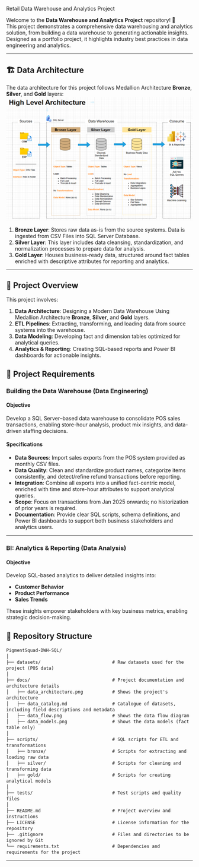 Retail Data Warehouse and Analytics Project

Welcome to the **Data Warehouse and Analytics Project** repository! 🚀  
This project demonstrates a comprehensive data warehousing and analytics solution, from building a data warehouse to generating actionable insights. Designed as a portfolio project, it highlights industry best practices in data engineering and analytics.

---
## 🏗️ Data Architecture

The data architecture for this project follows Medallion Architecture **Bronze**, **Silver**, and **Gold** layers:
![Data Architecture](docs/data_architecture.png)

1. **Bronze Layer**: Stores raw data as-is from the source systems. Data is ingested from CSV Files into SQL Server Database.
2. **Silver Layer**: This layer includes data cleansing, standardization, and normalization processes to prepare data for analysis.
3. **Gold Layer**: Houses business-ready data, structured around fact tables enriched with descriptive attributes for reporting and analytics.

---
## 📖 Project Overview

This project involves:

1. **Data Architecture**: Designing a Modern Data Warehouse Using Medallion Architecture **Bronze**, **Silver**, and **Gold** layers.
2. **ETL Pipelines**: Extracting, transforming, and loading data from source systems into the warehouse.
3. **Data Modeling**: Developing fact and dimension tables optimized for analytical queries.
4. **Analytics & Reporting**: Creating SQL-based reports and Power BI dashboards for actionable insights.

## 🚀 Project Requirements

### Building the Data Warehouse (Data Engineering)

#### Objective
Develop a SQL Server–based data warehouse to consolidate POS sales transactions, enabling store-hour analysis, product mix insights, and data-driven staffing decisions.

#### Specifications
- **Data Sources**: Import sales exports from the POS system provided as monthly CSV files.
- **Data Quality**: Clean and standardize product names, categorize items consistently, and detect/refine refund transactions before reporting.
- **Integration**: Combine all exports into a unified fact-centric model, enriched with time and store-hour attributes to support analytical queries.
- **Scope**: Focus on transactions from Jan 2025 onwards; no historization of prior years is required.
- **Documentation**: Provide clear SQL scripts, schema definitions, and Power BI dashboards to support both business stakeholders and analytics users.

---

### BI: Analytics & Reporting (Data Analysis)

#### Objective
Develop SQL-based analytics to deliver detailed insights into:
- **Customer Behavior**
- **Product Performance**
- **Sales Trends**

These insights empower stakeholders with key business metrics, enabling strategic decision-making.  

## 📂 Repository Structure
```
PigmentSquad-DWH-SQL/
│
├── datasets/                           # Raw datasets used for the project (POS data)
│
├── docs/                               # Project documentation and architecture details
│   ├── data_architecture.png           # Shows the project's architecture
│   ├── data_catalog.md                 # Catalogue of datasets, including field descriptions and metadata
│   ├── data_flow.png                   # Shows the data flow diagram
│   ├── data_models.png                 # Shows the data models (fact table only)
│
├── scripts/                            # SQL scripts for ETL and transformations
│   ├── bronze/                         # Scripts for extracting and loading raw data
│   ├── silver/                         # Scripts for cleaning and transforming data
│   ├── gold/                           # Scripts for creating analytical models
│
├── tests/                              # Test scripts and quality files
│
├── README.md                           # Project overview and instructions
├── LICENSE                             # License information for the repository
├── .gitignore                          # Files and directories to be ignored by Git
└── requirements.txt                    # Dependencies and requirements for the project
```
---
